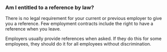 ###  **Am I entitled to a reference by law?**

There is no legal requirement for your current or previous employer to give
you a reference. Few employment contracts include the right to have a
reference when you leave.

Employers usually provide references when asked. If they do this for some
employees, they should do it for all employees without discrimination.
